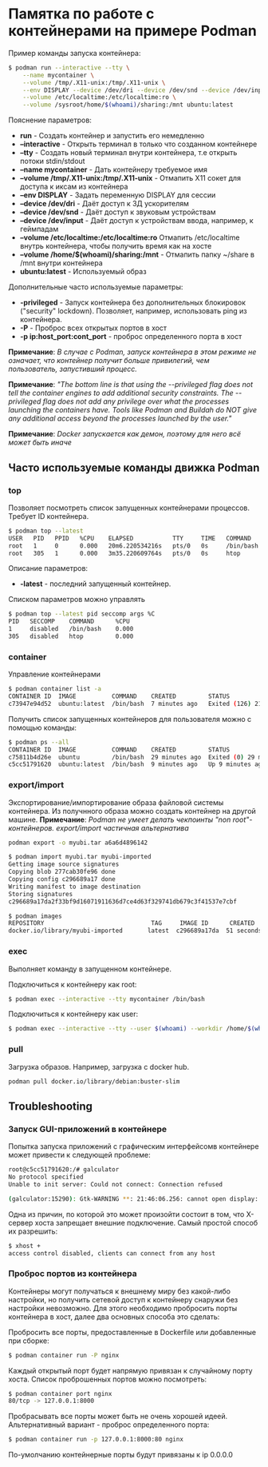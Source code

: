 # Памятка по работе с контейнерами на примере Podman
Пример команды запуска контейнера:

```sh 
$ podman run --interactive --tty \
    --name mycontainer \
    --volume /tmp/.X11-unix:/tmp/.X11-unix \
    --env DISPLAY --device /dev/dri --device /dev/snd --device /dev/input \
    --volume /etc/localtime:/etc/localtime:ro \
    --volume /sysroot/home/$(whoami)/sharing:/mnt ubuntu:latest
```

Пояснение параметров:
* **run** - Создать контейнер и запустить его немедленно
* **–interactive** - Открыть терминал в только что созданном контейнере
* **–tty** - Создать новый терминал внутри контейнера, т.е открыть потоки stdin/stdout
* **–name mycontainer** - Дать контейнеру требуемое имя
* **–volume /tmp/.X11-unix:/tmp/.X11-unix** - Отмапить X11 сокет для доступа к иксам из контейнера
* **–env DISPLAY** - Задать переменную DISPLAY для сессии
* **–device /dev/dri** - Даёт доступ к 3Д ускорителям
* **–device /dev/snd** - Даёт доступ к звуковым устройствам
* **–device /dev/input** - Даёт доступ к устройствам ввода, например, к геймпадам
* **–volume /etc/localtime:/etc/localtime:ro** Отмапить /etc/localtime внутрь контейнера, чтобы получить время как на хосте
* **–volume /home/$(whoami)/sharing:/mnt** - Отмапить папку ~/share в /mnt внутри контейнера
* **ubuntu:latest** - Используемый образ

Дополнительные часто используемые параметры:
* **-privileged** - Запуск контейнера без дополнительных блокировок ("security" lockdown). Позволяет, например, использовать ping из контейнера.
* **-P** - Проброс всех открытых портов в хост
* **-p ip:host_port:cont_port** - проброс определенного порта в хост

**Примечание**: _В случае с Podman, запуск контейнера в этом режиме не означает, что контейнер получит больше привилегий, чем пользователь, запустивший процесс._

**Примечание**: _"The bottom line is that using the --privileged flag does not tell the container engines to add additional security constraints. The --privileged flag does not add any privilege over what the processes launching the containers have. Tools like Podman and Buildah do NOT give any additional access beyond the processes launched by the user."_
 
**Примечание**: _Docker запускается как демон, поэтому для него всё может быть иначе_




## Часто используемые команды движка Podman
### top
Позволяет посмотреть список запущенных контейнерами процессов. Требует ID контейнера.

```sh
$ podman top --latest
USER   PID   PPID   %CPU    ELAPSED           TTY     TIME   COMMAND
root   1     0      0.000   20m6.220534216s   pts/0   0s     /bin/bash 
root   305   1      0.000   3m35.220609764s   pts/0   0s     htop 
```

Описание параметров:
* **-latest** - последний запущенный контейнер. 


Списком параметров можно управлять
```sh
$ podman top --latest pid seccomp args %C
PID   SECCOMP    COMMAND      %CPU
1     disabled   /bin/bash    0.000
305   disabled   htop         0.000
```


### container
Управление контейнерами

```sh
$ podman container list -a
CONTAINER ID  IMAGE          COMMAND    CREATED         STATUS                       PORTS   NAMES
c73947e94d52  ubuntu:latest  /bin/bash  7 minutes ago   Exited (126) 21 seconds ago          mycontainer
```


Получить список запущенных контейнеров для пользователя можно с помощью команды:
```sh
$ podman ps --all
CONTAINER ID  IMAGE          COMMAND    CREATED         STATUS                       PORTS   NAMES
c75811b4d26e  ubuntu         /bin/bash  29 minutes ago  Exited (0) 29 minutes ago            mystifying_dewdney
c5cc51791620  ubuntu:latest  /bin/bash  9 minutes ago   Up 9 minutes ago                     mycontainer
```

### export/import
Экспортирование/импортирование образа файловой системы контейнера. Из получнного образа можно создать контейнер на другой машине. 
**Примечание**: _Podman не умеет делать чекпоинты "non root"-контейнеров. export/import частичная альтернатива_

```sh
podman export -o myubi.tar a6a6d4896142
```

```sh
$ podman import myubi.tar myubi-imported
Getting image source signatures
Copying blob 277cab30fe96 done
Copying config c296689a17 done
Writing manifest to image destination
Storing signatures
c296689a17da2f33bf9d16071911636d7ce4d63f329741db679c3f41537e7cbf
```

```sh
$ podman images
REPOSITORY                              TAG     IMAGE ID      CREATED         SIZE
docker.io/library/myubi-imported       latest  c296689a17da  51 seconds ago  211 MB
```

### exec
Выполняет команду в запущенном контейнере.

Подключиться к контейнеру как root:
```sh
$ podman exec --interactive --tty mycontainer /bin/bash
```

Подключиться к контейнеру как user:
```sh
$ podman exec --interactive --tty --user $(whoami) --workdir /home/$(whoami) mycontainer /bin/bash
```

### pull
Загрузка образов. Например, загрузка с docker hub.
```sh
podman pull docker.io/library/debian:buster-slim
```

## Troubleshooting
### Запуск GUI-приложений в контейнере
Попытка запуска приложений с графическим интерфейсомв контейнере может привести к следующей проблеме:
```sh
root@c5cc51791620:/# galculator 
No protocol specified
Unable to init server: Could not connect: Connection refused

(galculator:15290): Gtk-WARNING **: 21:46:06.256: cannot open display: :0
```

Одна из причин, по которой это может произойти состоит в том, что X-сервер хоста запрещает внешние подключение. Самый простой способ их разрешить:
```sh
$ xhost +
access control disabled, clients can connect from any host
```

### Проброс портов из контейнера
Контейнеры могут получаться к внешнему миру без какой-либо настройки, но получить сетевой доступ к контейнеру снаружи без настройки невозможно. Для этого необходимо пробросить порты контейнера в хост, далее два основных способа это сделать:

Пробросить все порты, предоставленные в Dockerfile или добавленные при сборке:
```sh
$ podman container run -P nginx
```
Каждый открытый порт будет напрямую привязан к случайному порту хоста. Список проброшенных портов можно посмотреть:
```sh
$ podman container port nginx
80/tcp -> 127.0.0.1:8000
```

Пробрасывать все порты может быть не очень хорошей идеей. Альтернативный вариант - проброс определенного порта:
```sh
$ podman container run -p 127.0.0.1:8000:80 nginx
```
По-умолчанию контейнерные порты будут привязаны к ip 0.0.0.0


